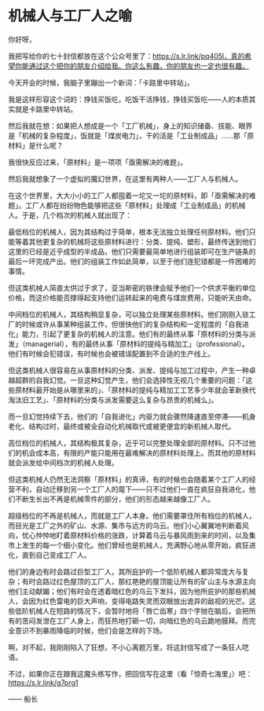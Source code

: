 # 机械人与工厂人之喻

你好呀，

我把写给你的七十封信都放在这个公众号里了：https://s.lr.link/pq405l，真的希望你能通过这个把你的朋友介绍给我。你这么有趣，你的朋友也一定也很有趣。

今天开会的时候，我脑子里蹦出一个新词：「卡路里中转站」。

我是这样形容这个词的：挣钱买饭吃，吃饭干活挣钱，挣钱买饭吃——人的本质其实就是卡路里中转站。

然后我就在想：如果把人想成是一个「工厂机械」，身上的知识储备、技能、眼界是「机械的复杂程度」，饭就是「煤炭电力」，干的活是「工业制成品」……那「原材料」是什么呢？

我很快反应过来，「原材料」是一项项「亟需解决的难题」。

然后我就想象了一个虚拟的魔幻世界，在这里有两种人——工厂人与机械人。

在这个世界里，大大小小的工厂人都囤着一坨又一坨的原材料，即「亟需解决的难题」。工厂人都在纷纷物色能够把这些「原材料」处理成「工业制成品」的机械人。于是，几个档次的机械人就出现了：

最低档位的机械人，因为其结构过于简单，根本无法独立处理任何原材料。他们只能等着其他更复杂的机械将这些原材料进行：分类、提纯、塑形，最终传送到他们这里的已经是近乎成型的半成品，他们只需要最简单地进行组装即可在生产链条的最后一环完成产出。他们的组装工作如此简单，以至于他们连犯错都是一件困难的事情。

但这类机械人简直太供过于求了，亚当斯密的铁律会赋予他们一个供求平衡的单位价格，而这价格能否撑得起支持他们运转起来的电费与煤炭费用，只能听天由命。

中间档位的机械人，其结构稍显复杂，可以独立处理某些原材料。他们刚刚入驻工厂的时候或许从事某种组装工作，但很快他们的复杂结构和一定程度的「自我进化」能力，引起了更复杂的机械人的注意。他们有的最终从事「原材料的分类与派发」（managerial），有的最终从事「原材料的提纯与精加工」（professional）。他们有时候会犯错误，有时候也会被错误配置到不合适的生产线上。

但这类机械人很容易在从事原材料的分类、派发、提纯与加工过程中，产生一种卓越超群的自我幻觉。一旦这种幻觉产生，他们会选择性无视几个重要的问题：「这些原材料最开始是从哪里来的」、「原材料的提纯与精加工工艺多少年就会革新换代淘汰旧工艺」、「原材料的分类与派发需要这么复杂与昂贵的机械么」。

而一旦幻觉持续下去，他们的「自我进化」内驱力就会骤然降速直至停滞——机身老化、结构过时，最终或被全自动化机械取代或被更便宜的新机械人取代。

高位档位的机械人，其结构极其复杂，近乎可以完整处理全部的原材料。只不过他们的机会成本高，有限的产能只能用在最难解决的原材料处理上。而其他的原材料就会派发给中间档次的机械人处理。

但这类机械人仍然无法洞察「原材料」的真谛，有的时候也会随着某个工厂人的经营不利，自动迁移到另一个工厂人的麾下——只不过他们一直在疯狂自我进化，他们不断生长出不再是机械零件的部分，他们的形态越来越像工厂人。

超级档位的不再是机械人，而就是工厂人本身。他们需要罩住所有档位的机械人，而目光是工厂之外的矿山、水源、集市与远方的乌云。他们小心翼翼地判断着风向，忧心忡忡地盯着原材料价格的涨跌，计算着乌云与暴风雨到来的时间，以及集市上发生的每一个细小变化。他们曾经也是机械人，充满野心地从零开始，疯狂进化，直到自己变成工厂人。

他们的身边有时会路过巨型工厂人，其所庇护的一个低阶机械人都异常庞大与复杂；有时会路过红色屋顶的工厂人，那红艳艳的屋顶能让所有的矿山主与水源主向他们主动献媚；他们有时会在透着暗红色的乌云下发抖，因为他所庇护的那些机械人，会因为红色雷电的巨大声响，变得电路失灵而双眼放出诡异的敌视的光芒。这些低阶机械人在短路的情况下，会暂时地将「唇亡齿寒」四个字抛在脑后，会把所有的苦闷发泄在工厂人身上，而狂热地打砸一切，向暗红色的乌云跪地膜拜。而完全意识不到暴雨降临的时候，他们会是怎样的下场。

啊，对不起，我刚刚陷入了狂想，不小心离题万里，将这封信写成了一条狂人呓语。

不过，如果你正在跟我这魔头练写作，把回信写在这里（看「惊奇七海里」）吧：https://s.lr.link/g7prg1

—— 船长